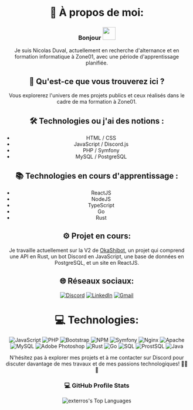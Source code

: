 <div align="center">

# 💫 À propos de moi:
### Bonjour <img src="https://media.giphy.com/media/hvRJCLFzcasrR4ia7z/giphy.gif" width="35"></h1>
Je suis Nicolas Duval, actuellement en recherche d'alternance et en formation informatique à Zone01, avec une période d'apprentissage planifiée.

## 🚀 Qu'est-ce que vous trouverez ici ?
Vous explorerez l'univers de mes projets publics et ceux réalisés dans le cadre de ma formation à Zone01.

## 🛠️ Technologies ou j'ai des notions :
- HTML / CSS
- JavaScript / Discord.js
- PHP / Symfony
- MySQL / PostgreSQL

## 📚 Technologies en cours d'apprentissage :
- ReactJS
- NodeJS
- TypeScript
- Go
- Rust

## ⚙️ Projet en cours:
Je travaille actuellement sur la V2 de [OkaShibot](https://okashibot.le-grimoire.fr), un projet qui comprend une API en Rust, un bot Discord en JavaScript, une base de données en PostgreSQL, et un site en ReactJS.

## 🌐 Réseaux sociaux:
[![Discord](https://img.shields.io/badge/Discord-%237289DA.svg?logo=discord&logoColor=white)](discord://discordapp.com/users/113380867614773248)
[![LinkedIn](https://img.shields.io/badge/LinkedIn-%230077B5.svg?logo=linkedin&logoColor=white)]([https://www.linkedin.com/in/nicolasduval/](https://www.linkedin.com/in/nicolas-duval-620186131/))
[![Gmail](https://img.shields.io/badge/Gmail-%23EA4335.svg?logo=gmail&logoColor=white)](mailto:nicolas.duva.76250@gmail.com)

# 💻 Technologies:
![JavaScript](https://img.shields.io/badge/javascript-%23323330.svg?style=for-the-badge&logo=javascript&logoColor=%23F7DF1E) ![PHP](https://img.shields.io/badge/php-%777BB4.svg?style=for-the-badge&logo=php&logoColor=white) ![Bootstrap](https://img.shields.io/badge/bootstrap-%23563D7C.svg?style=for-the-badge&logo=bootstrap&logoColor=white) ![NPM](https://img.shields.io/badge/NPM-%23000000.svg?style=for-the-badge&logo=npm&logoColor=white) ![Symfony](https://img.shields.io/badge/symfony-%23000000.svg?style=for-the-badge&logo=symfony&logoColor=white) ![Nginx](https://img.shields.io/badge/nginx-%23009639.svg?style=for-the-badge&logo=nginx&logoColor=white) ![Apache](https://img.shields.io/badge/apache-%23D42029.svg?style=for-the-badge&logo=apache&logoColor=white) ![MySQL](https://img.shields.io/badge/mysql-%2300f.svg?style=for-the-badge&logo=mysql&logoColor=white) ![Adobe Photoshop](https://img.shields.io/badge/adobephotoshop-%2331A8FF.svg?style=for-the-badge&logo=adobephotoshop&logoColor=white) ![Rust](https://img.shields.io/badge/rust-%23000000.svg?style=for-the-badge&logo=rust&logoColor=white) ![Go](https://img.shields.io/badge/go-%2300ADD8.svg?style=for-the-badge&logo=go&logoColor=white) ![SQL](https://img.shields.io/badge/sql-%23000000.svg?style=for-the-badge&logo=sql&logoColor=white) ![ProstSQL](https://img.shields.io/badge/prostsql-%23316192.svg?style=for-the-badge&logo=prostsql&logoColor=white) ![Java](https://img.shields.io/badge/java-%23D02090.svg?style=for-the-badge&logo=java&logoColor=white)

N'hésitez pas à explorer mes projets et à me contacter sur Discord pour discuter davantage de mes travaux et de mes passions technologiques! 👨‍💻🚀

<summary><h3>💻 GitHub Profile Stats</h3></summary>

![exterros's Top Languages](https://github-readme-stats.vercel.app/api/top-langs/?username=exterros&theme=tokyonight&show_icons=true&hide_border=false&layout=compact)

</div>
